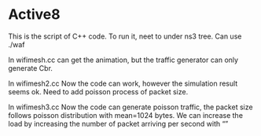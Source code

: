 # Active8

This is the script of C++ code.
To run it, neet to under ns3 tree. 
Can use ./waf

In wifimesh.cc
can get the animation, but the traffic generator can only generate Cbr.


In wifimesh2.cc
Now the code can work, however the simulation result seems ok.
Need to add poisson process of packet size. 


In wifimesh3.cc
Now the code can generate poisson traffic, the packet size follows poisson distribution with mean=1024 bytes.
We can increase the load by increasing the number of packet arriving per second with “”

